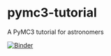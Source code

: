 # pymc3-tutorial
A PyMC3 tutorial for astronomers

[![Binder](https://mybinder.org/badge.svg)](https://mybinder.org/v2/gh/dfm/pymc3-tutorial/master?filepath=tutorial.ipynb)
